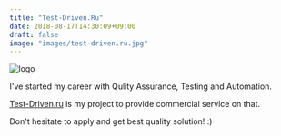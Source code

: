 ```yaml
---
title: "Test-Driven.Ru"
date: 2018-08-17T14:30:09+09:00
draft: false
image: "images/test-driven.ru.jpg"
---
```

![logo](/images/test-driven.ru.jpg)

I've started my career with Qulity Assurance, Testing and Automation.

[Test-Driven.ru](https://test-driven.ru) is my project to provide commercial service on that.

Don't hesitate to apply and get best quality solution! :)

